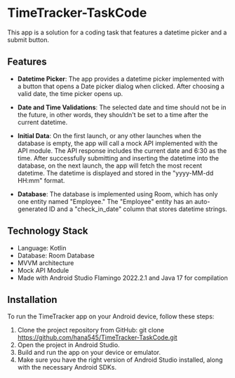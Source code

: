 # TimeTracker-TaskCode

This app is a solution for a coding task that features a datetime picker and a submit button.

## Features
- **Datetime Picker**: The app provides a datetime picker implemented with a button that opens a Date picker dialog when clicked. After choosing a valid date, the time picker opens up.

- **Date and Time Validations**: The selected date and time should not be in the future, in other words, they shouldn't be set to a time after the current datetime.

- **Initial Data**: On the first launch, or any other launches when the database is empty, the app will call a mock API implemented with the API module. The API response includes the current date and 6:30 as the time. After successfully submitting and inserting the datetime into the database, on the next launch, the app will fetch the most recent datetime. The datetime is displayed and stored in the "yyyy-MM-dd HH:mm" format.

- **Database**: The database is implemented using Room, which has only one entity named "Employee." The "Employee" entity has an auto-generated ID and a "check_in_date" column that stores datetime strings.

## Technology Stack
- Language: Kotlin
- Database: Room Database
- MVVM architecture
- Mock API Module
- Made with Android Studio Flamingo 2022.2.1 and Java 17 for compilation

## Installation
To run the TimeTracker app on your Android device, follow these steps:

1. Clone the project repository from GitHub: git clone https://github.com/hana545/TimeTracker-TaskCode.git
2. Open the project in Android Studio.
3. Build and run the app on your device or emulator.
4. Make sure you have the right version of Android Studio installed, along with the necessary Android SDKs.
